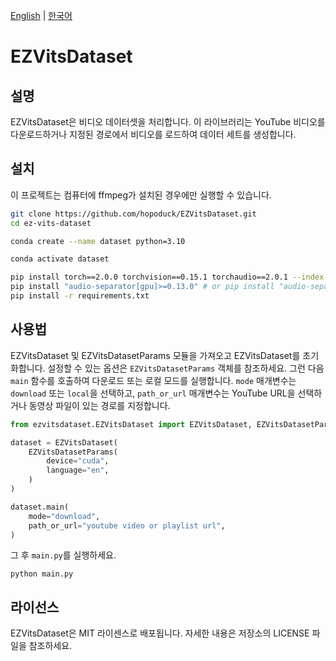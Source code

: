 [English](README.md) | [한국어](README-ko.md)

# EZVitsDataset

## 설명

EZVitsDataset은 비디오 데이터셋을 처리합니다.
이 라이브러리는 YouTube 비디오를 다운로드하거나 지정된 경로에서 비디오를 로드하여 데이터 세트를 생성합니다.

## 설치

이 프로젝트는 컴퓨터에 ffmpeg가 설치된 경우에만 실행할 수 있습니다.

```bash
git clone https://github.com/hopoduck/EZVitsDataset.git
cd ez-vits-dataset 

conda create --name dataset python=3.10

conda activate dataset

pip install torch==2.0.0 torchvision==0.15.1 torchaudio==2.0.1 --index-url https://download.pytorch.org/whl/cu118
pip install "audio-separator[gpu]>=0.13.0" # or pip install "audio-separator[cpu]>=0.13.0"
pip install -r requirements.txt
```

## 사용법

EZVitsDataset 및 EZVitsDatasetParams 모듈을 가져오고 EZVitsDataset를 초기화합니다. 설정할 수 있는 옵션은 `EZVitsDatasetParams` 객체를 참조하세요.
그런 다음 `main` 함수를 호출하여 다운로드 또는 로컬 모드를 실행합니다. `mode` 매개변수는 `download` 또는 `local`을 선택하고, `path_or_url` 매개변수는 YouTube URL을
선택하거나 동영상 파일이 있는 경로를 지정합니다.

```python
from ezvitsdataset.EZVitsDataset import EZVitsDataset, EZVitsDatasetParams

dataset = EZVitsDataset(
    EZVitsDatasetParams(
        device="cuda",
        language="en",
    )
)

dataset.main(
    mode="download",
    path_or_url="youtube video or playlist url",
)
```

그 후 `main.py`를 실행하세요.

```shell
python main.py
```

## 라이선스

EZVitsDataset은 MIT 라이센스로 배포됩니다. 자세한 내용은 저장소의 LICENSE 파일을 참조하세요.